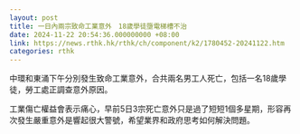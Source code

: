 ```yaml
---
layout: post
title: 一日內兩宗致命工業意外　18歲學徒墮電梯槽不治
date: 2024-11-22 20:54:36.000000000 +08:00
link: https://news.rthk.hk/rthk/ch/component/k2/1780452-20241122.htm
categories: rthk
---
```


中環和東涌下午分別發生致命工業意外，合共兩名男工人死亡，包括一名18歲學徒，勞工處正調查意外原因。

工業傷亡權益會表示痛心，早前5日3宗死亡意外只是過了短短1個多星期，形容再次發生嚴重意外是響起很大警號，希望業界和政府思考如何解決問題。
